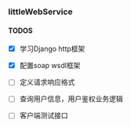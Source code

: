 ### littleWebService

#### TODOS

- [x] 学习Django http框架
- [x] 配置soap wsdl框架
- [ ] 定义请求响应格式
- [ ] 查询用户信息，用户鉴权业务逻辑
- [ ] 客户端测试接口




